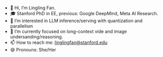 - 👋 Hi, I’m Lingling Fan.
- 🎓 Stanford PhD in EE, previous: Google DeepMind, Meta AI Research.
- 👀 I’m interested in LLM inference/serving with quantization and parallelism
- 🌱 I’m currently focused on long-context vide and image undersanding/reasoning.
- 📫 How to reach me: linglingfan@stanford.edu
- 😄 Pronouns: She/Her
